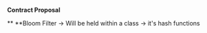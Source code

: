 **Contract Proposal**

**	**Bloom Filter
  -> Will be held within a class
  -> it's hash functions
  
  

